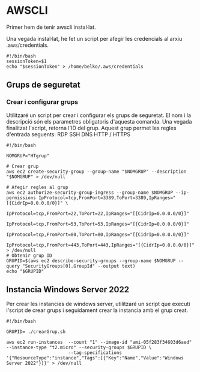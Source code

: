# AWSCLI
Primer hem de tenir awscli instal·lat.

Una vegada instal·lat, he fet un script per afegir les credencials al arxiu .aws/credentials.
```
#!/bin/bash
sessionToken=$1
echo "$sessionToken" > /home/belko/.aws/credentials
```
## Grups de seguretat
### Crear i configurar grups
Utilitzaré un script per crear i configurar els grups de seguretat. El nom i la descripció són els parametres obligatoris d'aquesta comanda. Una vegada finalitzat l'script, retorna l'ID del grup.
Aquest grup permet les regles d'entrada seguents:
RDP
SSH
DNS
HTTP / HTTPS
```
#!/bin/bash

NOMGRUP="HTgrup"

# Crear grup
aws ec2 create-security-group --group-name "$NOMGRUP" --description "$NOMGRUP" > /dev/null

# Afegir regles al grup
aws ec2 authorize-security-group-ingress --group-name $NOMGRUP --ip-permissions IpProtocol=tcp,FromPort=3389,ToPort=3389,IpRanges="[{CidrIp=0.0.0.0/0}]" \
                                                                                IpProtocol=tcp,FromPort=22,ToPort=22,IpRanges="[{CidrIp=0.0.0.0/0}]"  
                                                                                IpProtocol=tcp,FromPort=53,ToPort=53,IpRanges="[{CidrIp=0.0.0.0/0}]"
                                                                                IpProtocol=tcp,FromPort=80,ToPort=80,IpRanges="[{CidrIp=0.0.0.0/0}]"
                                                                                IpProtocol=tcp,FromPort=443,ToPort=443,IpRanges="[{CidrIp=0.0.0.0/0}]" > /dev/null
# Obtenir grup ID
GRUPID=$(aws ec2 describe-security-groups --group-name $NOMGRUP --query "SecurityGroups[0].GroupId" --output text)
echo "$GRUPID"

```
## Instancia Windows Server 2022
Per crear les instancies de windows server, utilitzaré un script que executi l'script de crear grups i seguidament crear la instancia amb el grup creat.
```
#!/bin/bash

GRUPID= ./crearGrup.sh

aws ec2 run-instances  --count "1" --image-id "ami-05f283f34603d6aed" --instance-type "t2.micro" --security-groups $GRUPID \
                       --tag-specifications '{"ResourceType":"instance","Tags":[{"Key":"Name","Value":"Windows Server 2022"}]}' > /dev/null
```
